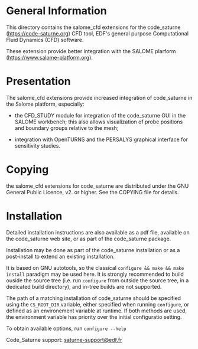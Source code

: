 General Information
===================

This directory contains the salome_cfd extensions for the
code_saturne (https://code-saturne.org) CFD tool,
EDF's general purpose Computational Fluid Dynamics (CFD) software.

These extension provide better integration with the SALOME plarform
(https://www.salome-platform.org).

Presentation
============

The salome_cfd extensions provide increased integration of code_saturne
in the Salome platform, especially:

* the CFD_STUDY module for integration of the code_saturne GUI in the SALOME
  workbench; this also allows visualization of probe positions and boundary
  groups relative to the mesh;

* integration with OpenTURNS and the PERSALYS graphical interface for
  sensitivity studies.

Copying
=======

the salome_cfd extensions for code_saturne are distributed under the GNU
General Public Licence, v2. or higher. See the COPYING file for details.

Installation
============

Detailed installation instructions are also available as a pdf file,
available on the code_saturne web site, or as part of the
code_saturne package.

Installation may be done as part of the code_saturne installation or
as a post-install to extend an existing installation.

It is based on GNU autotools, so the classical
`configure && make && make install` paradigm may be used here.
It is strongly recommended to build ouside the source tree (i.e. run
`configure` from outside the source tree, in a dedicated build directory),
and in-tree builds are not supported.

The path of a matching installation of code_saturne should be
specified using the `CS_ROOT_DIR` variable, either
specified when running `configure`, or defined as an environement
variable at runtime. If both methods are used, the environment
variable has priority over the initial configuratio setting.

To obtain available options, run `configure --help`

Code_Saturne support: saturne-support@edf.fr
